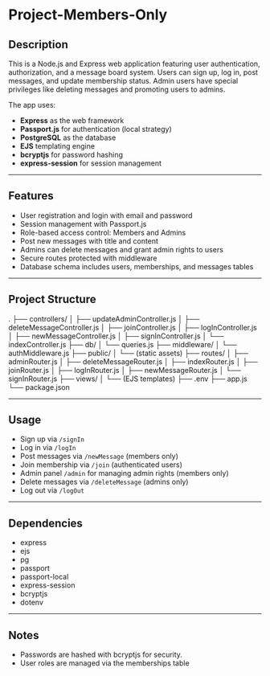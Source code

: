 # Project-Members-Only

## Description

This is a Node.js and Express web application featuring user authentication, authorization, and a message board system. Users can sign up, log in, post messages, and update membership status. Admin users have special privileges like deleting messages and promoting users to admins.

The app uses:

- **Express** as the web framework
- **Passport.js** for authentication (local strategy)
- **PostgreSQL** as the database
- **EJS** templating engine
- **bcryptjs** for password hashing
- **express-session** for session management

---

## Features

- User registration and login with email and password
- Session management with Passport.js
- Role-based access control: Members and Admins
- Post new messages with title and content
- Admins can delete messages and grant admin rights to users
- Secure routes protected with middleware
- Database schema includes users, memberships, and messages tables

---

## Project Structure

.
├── controllers/
│ ├── updateAdminController.js
│ ├── deleteMessageController.js
│ ├── joinController.js
│ ├── logInController.js
│ ├── newMessageController.js
│ ├── signInController.js
│ └── indexController.js
├── db/
│ └── queries.js
├── middleware/
│ └── authMiddleware.js
├── public/
│ └── (static assets)
├── routes/
│ ├── adminRouter.js
│ ├── deleteMessageRouter.js
│ ├── indexRouter.js
│ ├── joinRouter.js
│ ├── logInRouter.js
│ ├── newMessageRouter.js
│ └── signInRouter.js
├── views/
│ └── (EJS templates)
├── .env
├── app.js
└── package.json

---

## Usage

- Sign up via `/signIn`
- Log in via `/logIn`
- Post messages via `/newMessage` (members only)
- Join membership via `/join` (authenticated users)
- Admin panel `/admin` for managing admin rights (members only)
- Delete messages via `/deleteMessage` (admins only)
- Log out via `/logOut`

---

## Dependencies

- express
- ejs
- pg
- passport
- passport-local
- express-session
- bcryptjs
- dotenv

---

## Notes

- Passwords are hashed with bcryptjs for security.
- User roles are managed via the memberships table